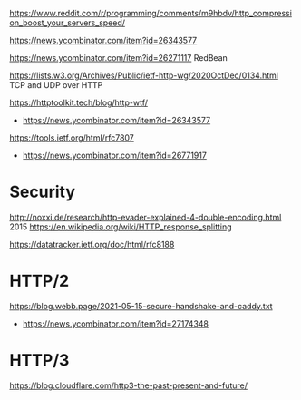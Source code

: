 https://www.reddit.com/r/programming/comments/m9hbdv/http_compression_boost_your_servers_speed/

https://news.ycombinator.com/item?id=26343577

https://news.ycombinator.com/item?id=26271117 RedBean

https://lists.w3.org/Archives/Public/ietf-http-wg/2020OctDec/0134.html TCP and UDP over HTTP

https://httptoolkit.tech/blog/http-wtf/
* https://news.ycombinator.com/item?id=26343577

https://tools.ietf.org/html/rfc7807
* https://news.ycombinator.com/item?id=26771917

# Security
http://noxxi.de/research/http-evader-explained-4-double-encoding.html 2015
https://en.wikipedia.org/wiki/HTTP_response_splitting

https://datatracker.ietf.org/doc/html/rfc8188

# HTTP/2

https://blog.webb.page/2021-05-15-secure-handshake-and-caddy.txt
* https://news.ycombinator.com/item?id=27174348

# HTTP/3
https://blog.cloudflare.com/http3-the-past-present-and-future/